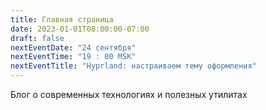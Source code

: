 ```yaml
---
title: Главная страница
date: 2023-01-01T08:00:00-07:00
draft: false
nextEventDate: "24 сентября"
nextEventTime: "19 : 00 MSK"
nextEventTitle: "Hyprland: настраиваем тему оформления"
---
```


Блог о&nbsp;современных технологиях и&nbsp;полезных утилитах
